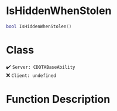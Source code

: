 # IsHiddenWhenStolen
```lua
bool IsHiddenWhenStolen()
```
# Class
✔️ `Server: CDOTABaseAbility`  
❌ `Client: undefined`  

# Function Description

